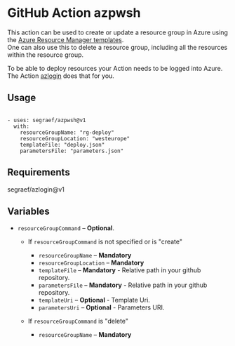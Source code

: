 # GitHub Action azpwsh

This action can be used to create or update a resource group in Azure using the [Azure Resource Manager templates](https://azure.microsoft.com/en-in/documentation/articles/resource-group-template-deploy/).<br>
One can also use this to delete a resource group, including all the resources within the resource group.

To be able to deploy resources your Action needs to be logged into Azure. The Action [azlogin](https://github.com/segraef/azlogin) does that for you.

## Usage

```

- uses: segraef/azpwsh@v1
  with:
    resourceGroupName: "rg-deploy"
    resourceGroupLocation: "westeurope"
    templateFile: "deploy.json"
    parametersFile: "parameters.json"

```

## Requirements

segraef/azlogin@v1

## Variables

- `resourceGroupCommand` – **Optional**.

  - If `resourceGroupCommand` is not specified or is "create"
    - `resourceGroupName` – **Mandatory**
    - `resourceGroupLocation` – **Mandatory**
    - `templateFile` – **Mandatory** - Relative path in your github repository.
    - `parametersFile` – **Mandatory** - Relative path in your github repository.
    - `templateUri` – **Optional** - Template Uri.
    - `parametersUri` – **Optional** - Parameters URI.
    
  -  If `resourceGroupCommand` is "delete"
     - `resourceGroupName` – **Mandatory**
